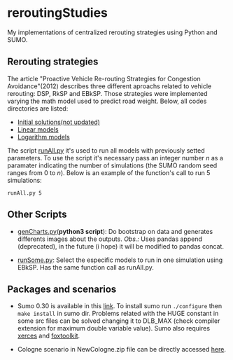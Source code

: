 # reroutingStudies
My implementations of centralized rerouting strategies using Python and SUMO.

## Rerouting strategies
The article "Proactive Vehicle Re-routing Strategies for Congestion Avoidance"(2012) describes three different aproachs related to vehicle rerouting: DSP, RkSP and EBkSP. Those strategies were implemented varying the math model used to predict road weight. Below, all codes directories are listed:
* [Initial solutions(not updated)](https://github.com/JoaoP-Silva/reroutingStudies/tree/main/Initial_solutions)
* [Linear models](https://github.com/JoaoP-Silva/reroutingStudies/tree/main/Linear_models)
* [Logarithm models](https://github.com/JoaoP-Silva/reroutingStudies/tree/main/Logarithm_models)

The script [runAll.py](https://github.com/JoaoP-Silva/reroutingStudies/blob/main/runAll.py) it's used to run all models with previously setted parameters. To use the script it's necessary pass an integer number $n$ as a paramater indicating the number of simulations (the SUMO random seed ranges from $0$ to $n$). Below is an example of the function's call to run 5 simulations:

```
runAll.py 5
```
## Other Scripts
* [genCharts.py](https://github.com/JoaoP-Silva/reroutingStudies/blob/main/genGraphics.py)(__python3 script__): Do bootstrap on data and generates differents images about the outputs. _Obs.:_ Uses pandas append (deprecated), in the future (i hope) it will be modified to pandas concat.

* [runSome.py](https://github.com/JoaoP-Silva/reroutingStudies/blob/main/runSome.py): Select the especific models to run in one simulation using EBkSP. Has the same function call as runAll.py.

## Packages and scenarios
- Sumo 0.30 is available in this [link](https://sourceforge.net/projects/sumo/files/sumo/version%200.30.0/). To install sumo run ```./configure``` then ``` make install ``` in sumo dir. Problems related with the HUGE constant in some src files can be solved changing it to DLB_MAX (check compiler extension for maximum double variable value). Sumo also requires [xerces](https://xerces.apache.org/xerces-c/) and [foxtoolkit](http://www.fox-toolkit.org/).

- Cologne scenario in NewCologne.zip file can be directly accessed [here](https://sourceforge.net/projects/sumo/files/traffic_data/scenarios/TAPASCologne/TAPASCologne-0.32.0.7z/download).
